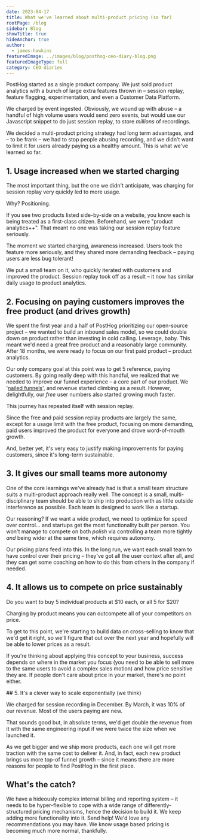 ```yaml
---
date: 2023-04-17
title: What we've learned about multi-product pricing (so far)
rootPage: /blog
sidebar: Blog
showTitle: true
hideAnchor: true
author:
  - james-hawkins
featuredImage: ../images/blog/posthog-ceo-diary-blog.png
featuredImageType: full
category: CEO diaries
---
```


PostHog started as a single product company. We just sold product analytics with a bunch of large extra features thrown in – session replay, feature flagging, experimentation, and even a Customer Data Platform.

We charged by event ingested. Obviously, we wound up with abuse – a handful of high volume users would send zero events, but would use our Javascript snippet to do just session replay, to store _millions_ of recordings.

We decided a multi-product pricing strategy had long term advantages, and – to be frank – we had to stop people abusing recording, and we didn't want to limit it for users already paying us a healthy amount. This is what we've learned so far. 

## 1. Usage increased when we started charging

The most important thing, but the one we didn't anticipate, was charging for session replay very quickly led to more usage.

Why? Positioning. 

If you see two products listed side-by-side on a website, you know each is being treated as a first-class citizen. Beforehand, we were "product analytics++". That meant no one was taking our session replay feature seriously.

The moment we started charging, awareness increased. Users took the feature more seriously, and they shared more demanding feedback – paying users are less bug tolerant!

We put a small team on it, who quickly iterated with customers and improved the product. Session replay took off as a result – it now has similar daily usage to product analytics.

## 2. Focusing on paying customers improves the free product (and drives growth)

We spent the first year and a half of PostHog prioritizing our open-source project – we wanted to build an inbound sales model, so we could double down on product rather than investing in cold calling. Leverage, baby. This meant we'd need a great free product and a reasonably large community. After 18 months, we were ready to focus on our first paid product – product analytics.

Our only company goal at this point was to get 5 reference, paying customers. By going really deep with this handful, we realized that we needed to improve our funnel experience – a core part of our product. We '[nailed funnels](new-vp-nailing-funnels)', and revenue started climbing as a result. However, delightfully, our _free_ user numbers also started growing much faster.

This journey has repeated itself with session replay. 

Since the free and paid session replay products are largely the same, except for a usage limit with the free product, focusing on more demanding, paid users improved the product for everyone and drove word-of-mouth growth.

And, better yet, it's very easy to justify making improvements for paying customers, since it's long-term sustainable.
## 3. It gives our small teams more autonomy

One of the core learnings we've already had is that a small team structure suits a multi-product approach really well. The concept is a small, multi-disciplinary team should be able to ship into production with as little outside interference as possible. Each team is designed to work like a startup. 

Our reasoning? If we want a wide product, we need to optimize for speed over control... and startups get the most functionality built per person. You won't manage to compete on both _polish_ via controlling a team more tightly _and_ being wider at the same time, which requires autonomy.

Our pricing plans feed into this. In the long run, we want each small team to have control over their pricing – they've got all the user context after all, and they can get some coaching on how to do this from others in the company if needed.
## 4. It allows us to compete on price sustainably

Do you want to buy 5 individual products at $10 each, or all 5 for $20?

Charging by product means you can outcompete all of your competitors on price.

To get to this point, we're starting to build data on cross-selling to know that we'd get it right, so we'll figure that out over the next year and hopefully will be able to lower prices as a result.

If you're thinking about applying this concept to your business, success depends on where in the market you focus (you need to be able to sell more to the same users to avoid a complex sales motion) and how price sensitive they are. If people don't care about price in your market, there's no point either.


## 5. It's a clever way to scale exponentially (we think)

We charged for session recording in December. By March, it was 10% of our revenue. Most of the users paying are new.

That sounds good but, in absolute terms, we'd get double the revenue from it with the same engineering input if we were twice the size when we launched it. 

As we get bigger and we ship more products, each one will get more traction with the same cost to deliver it. And, in fact, each new product brings us more top-of funnel growth – since it means there are more reasons for people to find PostHog in the first place.

## What's the catch?

We have a hideously complex internal billing and reporting system – it needs to be hyper-flexible to cope with a wide range of differently-structured pricing mechanisms, hence the decision to build it. We keep adding more functionality into it. Send help! We'd love any recommendations you may have. We know usage based pricing is becoming much more normal, thankfully.
